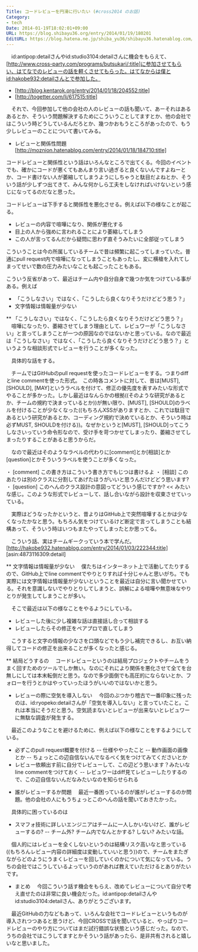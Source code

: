 ```yaml
---
Title: コードレビューを円滑に行いたい (#cross2014 のお話)
Category:
- tech
Date: 2014-01-19T18:02:01+09:00
URL: https://blog.shibayu36.org/entry/2014/01/19/180201
EditURL: https://blog.hatena.ne.jp/shiba_yu36/shibayu36.hatenablog.com/atom/entry/12921228815716808417
---
```


　id:antipop:detailさんやid:studio3104:detailさんに機会をもらえて、[http://www.cross-party.com/programs/butsukari/:title]に参加させてもらい、はてなでのレビューの話を軽くさせてもらった。はてなからは僕とid:hakobe932:detailさんとで参加した。

- [http://blog.kentarok.org/entry/2014/01/18/204552:title]
- [http://togetter.com/li/617515:title]

　それで、今回参加して他の会社の人のレビューの話も聞いて、あーそれはあるあるとか、そういう問題解決するためにこういうことしてますとか、他の会社ではこういう時どうしているんだろとか、幾つかおもうところがあったので、もう少しレビューのことについて書いてみる。

* レビューと関係性問題
[http://moznion.hatenablog.com/entry/2014/01/18/184710:title]

コードレビューと関係性という話はいろんなところで出てくる。今回のイベントでも、確かにコードが悪くてもあんまり言い過ぎると良くないんですよねーとか、コード書けない人が萎縮してしまうようにしちゃうと駄目だよねとか、そういう話が少しずつ出てきて、みんな何かしら工夫をしなければいけないという感じになってるのだなと思った。

コードレビューは下手すると関係性を悪化させる。例えば以下の様なことが起こる。

- レビューの内容で喧嘩になり、関係が悪化する
- 目上の人から強めに言われることにより萎縮してしまう
- この人が言ってるんだから疑問に思わず直そうみたいに全部従ってしまう

こういうことは今の所属しているチームで昔は頻繁に起こってしまっていた。普通にpull request内で喧嘩になってしまうこともあったし、変に横槍を入れてしまってせいで数の圧力みたいなことも起こったこともある。

こういう反省があって、最近はチーム内や自分自身で幾つか気をつけている事がある。例えば
- 「こうしなさい」ではなく、「こうしたら良くなりそうだけどどう思う？」
- 文字情報は情報量が少ない

** 「こうしなさい」ではなく、「こうしたら良くなりそうだけどどう思う？」
　喧嘩になったり、萎縮させてしまう理由として、レビュワーが「こうしなさい」と言ってしまうことが一つの原因なのではないかと思っている。なので最近は「こうしなさい」ではなく、「こうしたら良くなりそうだけどどう思う？」というような相談形式でレビューを行うことが多くなった。

　具体的な話をする。

　チームではGitHubのpull requestを使ったコードレビューをする。つまりdiffとline commentを使った形式。　この時各コメントに対して、昔は[MUST], [SHOULD], [MAY]というラベルを付けて、修正の優先度を表すみたいな形式でやることが多かった。しかし最近はなんらかの根拠((そのような研究があるとか、チームの規約で決まっているとか))が無い限り、[MUST], [SHOULD]のラベルを付けることが少なくなった((もちろんXSSがありますとか、これでは駄目であるという研究があるとか、コーディング規約で決めているとか、そういう時は必ずMUST, SHOULDを付ける))。なぜかというと[MUST], [SHOULD]ってこうしなさいっていう命令形なので、受け手を苛つかせてしまったり、萎縮させてしまったりすることがあると思うからだ。

　なので最近はそのようなラベルの代わりに[comment]とか[相談]とか[question]とかそういうラベルを使うことが多くなった。
>>
・ [comment] この書き方はこういう書き方でもじつは書けるよ
・ [相談] このあたりは別のクラスに分割してあげたほうがいいと思うんだけどどう思います?
・ [question] このへんのクラス設計の意図ってどういう感じですか?
<<
みたいな感じ。このような形式でレビューして、話し合いながら設計を収束させていっている。

　実際はどうなったかというと、昔よりはGitHub上で突然喧嘩するとかは少なくなったかなと思う。もちろん気をつけているけど断定で言ってしまうことも結構あって、そういう時はいつもまたやってしまったとか思ってる。

　こういう話、実はチームギークっていう本で学んだ。
[http://hakobe932.hatenablog.com/entry/2014/01/03/222344:title]
[asin:4873116309:detail]

** 文字情報は情報量が少ない
　僕たちはインターネット上で活動してたりするので、GitHub上でline commentでやりとりすれば十分じゃんと思いがち。でも実際には文字情報は情報量が少ないということを最近は自分に言い聞かせている。それを意識しないでやりとりしてしまうと、誤解による喧嘩や無意味なやりとりが発生してしまうことが多い。

　そこで最近は以下の様なことをやるようにしている。
- レビューした後に少し複雑な話は直接話し合って相談する
- レビューしたらその修正をペアプロで直してしまう

　こうすると文字の情報の少なさを口頭などでもう少し補完できるし、お互い納得してコードの修正を出来ることが多くなったと感じる。


** 結局どうするの
　コードレビューというのは結局プロジェクトやチームをうまく回すためのツールでしか無い。なのにそれにより関係を悪化させて全てを台無しにしては本末転倒だと思う。なので多少面倒でも高圧的にならないとか、フォローを行うとかはやっていったほうがいいのではないかと思う。


* レビューの際に空気を導入しない
　今回のぶつかり稽古で一番印象に残ったのは、id:ryopeko:detailさんが「空気を導入しない」と言っていたこと。これは本当にそうだと思う。空気読まないとレビューが出来ないとレビュワーに無駄な調査が発生する。

　最近このようなことを避けるために、例えば以下の様なことをするようにしている。
- 必ずこのpull request概要を付ける
-- 仕様ややったこと
-- 動作画面の画像とか
-- ちょっとこの辺自信ないんでなるべく気をつけてみてくださいとか
- レビュー依頼出す前に自分でレビューして、この辺どう思います？みたいなline commentをつけておく
-- レビュワーはdiff見てレビューしたりするので、この辺自信ないんだなみたいなのを知らせられる



* 誰がレビューするか問題
　最近一番困っているのが誰がレビューするのか問題。他の会社の人にもうちょっとこのへんの話を聞いておきたかった。

　具体的に困っているのは
- スマフォ技術に詳しいエンジニアはチームに一人しかいないけど、誰がレビューするの?
-- チーム外? チーム内でなんとかする? しない?
みたいな話。

　個人的にはレビューを全くしないというのは結構リスク高いなと思っている((もちろんレビュー内容の詳細度は変動していいと思う))ので、チームをまたぎながらどのようにうまくレビューを回していくのかについて気になっている。うちの会社ではこうしているよっていうのがあれば教えていただけるとありがたいです。


* まとめ
　今回こういう話す機会をもらえ、改めてレビューについて自分で考え直せたのは非常に良い機会だった。id:antipop:detailさんやid:studio3104:detailさん、ありがとうございます。

　最近GitHubの力などもあって、いろんな会社でコードレビューというものが導入されつつあると思うけど、今回CROSSで話を聞いていると、やっぱりコードレビューのやり方についてはまだ試行錯誤な状態という感じだった。なので、うちの会社ではこうしてますとかそういう話があったら、是非共有されると嬉しいなと思いました。
